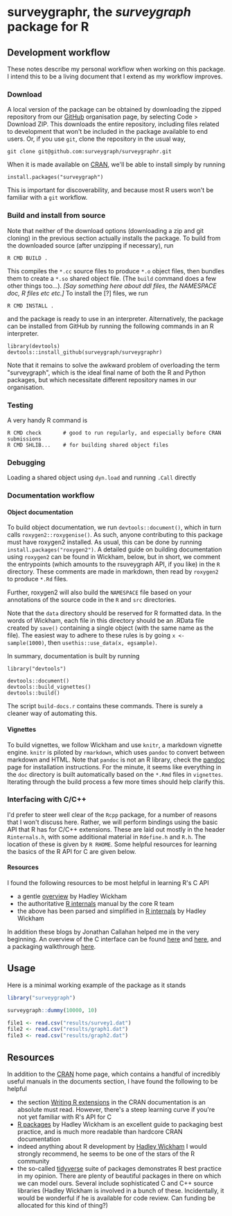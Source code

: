 # surveygraphr, the _surveygraph_ package for R

## Development workflow

These notes describe my personal workflow when working on this package. I intend this to be a living document that I extend as my workflow improves.

### Download

A local version of the package can be obtained by downloading the zipped repository from our [GitHub](https://github.com/surveygraph/surveygraphr) organisation page, by selecting Code > Download ZIP. This downloads the entire repository, including files related to development that won't be included in the package available to end users. Or, if you use `git`, clone the repository in the usual way,

```
git clone git@github.com:surveygraph/surveygraphr.git
```

When it is made available on [CRAN](https://cran.r-project.org/), we'll be able to install simply by running 

```
install.packages("surveygraph")
```

This is important for discoverability, and because most R users won't be familiar with a `git` workflow.

### Build and install from source


Note that neither of the download options (downloading a zip and git cloning) in the previous section actually installs the package. To build from the downloaded source (after unzipping if necessary), run

```
R CMD BUILD .
```

This compiles the `*.cc` source files to produce `*.o` object files, then bundles them to create a `*.so` shared object file. (The `build` command does a few other things too...). _[Say something here about ddl files, the NAMESPACE doc, R files etc etc.]_ To install the [?] files, we run

```
R CMD INSTALL .
```

and the package is ready to use in an interpreter. Alternatively, the package can be installed from GitHub by running the following commands in an R interpreter.

```
library(devtools)
devtools::install_github(surveygraph/surveygraphr)
```

 Note that it remains to solve the awkward problem of overloading the term "surveygraph", which is the ideal final name of both the R and Python packages, but which necessitate different repository names in our organisation.

### Testing

A very handy R command is

```
R CMD check       # good to run regularly, and especially before CRAN submissions
R CMD SHLIB...    # for building shared object files
```

### Debugging

Loading a shared object using `dyn.load` and running `.Call` directly

### Documentation workflow

#### Object documentation

To build object documentation, we run `devtools::document()`, which in turn calls `roxygen2::roxygenise()`. As such, anyone contributing to this package must have roxygen2 installed. As usual, this can be done by running `install.packages("roxygen2")`. A detailed guide on building documentation using `roxygen2` can be found in Wickham, below, but in short, we comment the entrypoints (which amounts to the rsuveygraph API, if you like) in the `R` directory. These comments are made in markdown, then read by `roxygen2` to produce `*.Rd` files.

Further, roxygen2 will also build the `NAMESPACE` file based on your annotations of the source code in the `R` and `src` directories.

Note that the `data` directory should be reserved for R formatted data. In the words of Wickham, each file in this directory should be an .RData file created by `save()` containing a single object (with the same name as the file). The easiest way to adhere to these rules is by going `x <- sample(1000)`, then `usethis::use_data(x, egsample)`.

In summary, documentation is built by running

```
library("devtools")

devtools::document()
devtools::build_vignettes()
devtools::build()
```

The script `build-docs.r` contains these commands. There is surely a cleaner way of automating this.

#### Vignettes

To build vignettes, we follow Wickham and use `knitr`, a markdown vignette engine. `knitr` is piloted by `rmarkdown`, which uses `pandoc` to convert between markdown and HTML. Note that `pandoc` is not an R library, check the [pandoc](https://pandoc.org/installing.html) page for installation instructions. For the minute, it seems like everything in the `doc` directory is built automatically based on the `*.Rmd` files in `vignettes`. Iterating through the build process a few more times should help clarify this.

### Interfacing with C/C++

I'd prefer to steer well clear of the `Rcpp` package, for a number of reasons that I won't discuss here. Rather, we will perform bindings using the basic API that R has for C/C++ extensions. These are laid out mostly in the header `Rinternals.h`, with some additional material in `Rdefine.h` and `R.h`. The location of these is given by `R RHOME`. Some helpful resources for learning the basics of the R API for C are given below. 

#### Resources

I found the following resources to be most helpful in learning R's C API

* a gentle [overview](http://adv-r.had.co.nz/C-interface.html) by Hadley Wickham
* the authoritative [R internals](https://cran.r-project.org/doc/manuals/r-release/R-ints.html) manual by the core R team
* the above has been parsed and simplified in [R internals](https://github.com/hadley/r-internals) by Hadley Wickham

In addition these blogs by Jonathan Callahan helped me in the very beginning. An overview of the C interface can be found [here](https://www.r-bloggers.com/2012/11/using-r-calling-c-code-hello-world/) and [here](https://www.r-bloggers.com/2012/11/using-r-callhello/
), and a packaging walkthrough [here](https://www.r-bloggers.com/2012/11/using-r-packaging-a-c-library-in-15-minutes/).

## Usage

Here is a minimal working example of the package as it stands

```R
library("surveygraph")

surveygraph::dummy(10000, 10)

file1 <- read.csv("results/survey1.dat")
file2 <- read.csv("results/graph1.dat")
file3 <- read.csv("results/graph2.dat")
```

## Resources

In addition to the [CRAN](https://cran.r-project.org/) home page, which contains a handful of incredibly useful manuals in the documents section, I have found the following to be helpful

* the section [Writing R extensions](https://cran.r-project.org/) in the CRAN documentation is an absolute must read. However, there's a steep learning curve if you're not yet familiar with R's API for C
* [R packages](https://r-pkgs.org/) by Hadley Wickham is an excellent guide to packaging best practice, and is much more readable than hardcore CRAN documentation
* indeed anything about R development by [Hadley Wickham](https://hadley.nz/) I would strongly recommend, he seems to be one of the stars of the R community
* the so-called [tidyverse](https://github.com/tidyverse) suite of packages demonstrates R best practice in my opinion. There are plenty of beautiful packages in there on which we can model ours. Several include sophisticated C and C++ source libraries (Hadley Wickham is involved in a bunch of these. Incidentally, it would be wonderful if he is available for code review. Can funding be allocated for this kind of thing?) 


